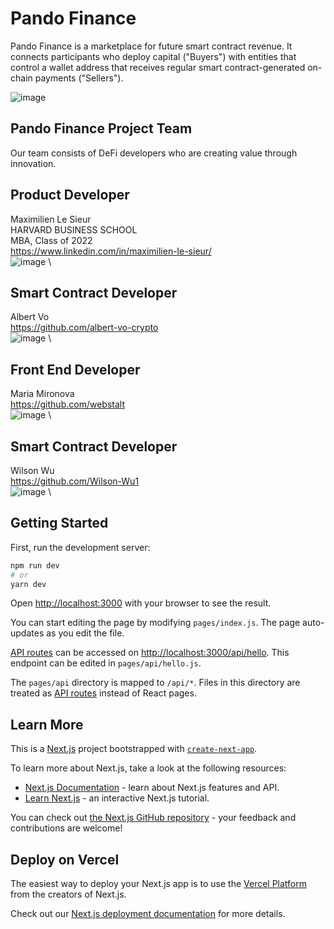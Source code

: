 # Pando Finance
Pando Finance is a marketplace for future smart contract revenue.
It connects participants who deploy capital ("Buyers") with entities that control a wallet address that receives regular smart contract-generated on-chain payments ("Sellers").

![image](https://user-images.githubusercontent.com/100101844/170694279-e2886d3f-51c1-4dc8-be6f-c67103cdeb3f.png)



## Pando Finance Project Team
Our team consists of DeFi developers who are creating value through innovation.

## Product Developer
Maximilien Le Sieur \
HARVARD BUSINESS SCHOOL \
MBA, Class of 2022 \
https://www.linkedin.com/in/maximilien-le-sieur/ \
![image](https://user-images.githubusercontent.com/100101844/170694637-4279e0ff-703e-49d5-89e1-1e832e46937d.png) \


## Smart Contract Developer
Albert Vo \
https://github.com/albert-vo-crypto \
![image](https://user-images.githubusercontent.com/100101844/170693383-f8e31532-9c25-46bb-8240-77f9b037b453.png) \

## Front End Developer
Maria Mironova \
https://github.com/webstalt \
![image](https://user-images.githubusercontent.com/100101844/170693076-c163a04f-fec2-4bbb-be1a-a9f90e55aec7.png) \

## Smart Contract Developer
Wilson Wu \
https://github.com/Wilson-Wu1 \
![image](https://user-images.githubusercontent.com/100101844/170693408-aa396f35-189a-4152-981d-0e0b25684804.png) \


## Getting Started

First, run the development server:

```bash
npm run dev
# or
yarn dev
```

Open [http://localhost:3000](http://localhost:3000) with your browser to see the result.

You can start editing the page by modifying `pages/index.js`. The page auto-updates as you edit the file.

[API routes](https://nextjs.org/docs/api-routes/introduction) can be accessed on [http://localhost:3000/api/hello](http://localhost:3000/api/hello). This endpoint can be edited in `pages/api/hello.js`.

The `pages/api` directory is mapped to `/api/*`. Files in this directory are treated as [API routes](https://nextjs.org/docs/api-routes/introduction) instead of React pages.

## Learn More
This is a [Next.js](https://nextjs.org/) project bootstrapped with [`create-next-app`](https://github.com/vercel/next.js/tree/canary/packages/create-next-app).

To learn more about Next.js, take a look at the following resources:

- [Next.js Documentation](https://nextjs.org/docs) - learn about Next.js features and API.
- [Learn Next.js](https://nextjs.org/learn) - an interactive Next.js tutorial.

You can check out [the Next.js GitHub repository](https://github.com/vercel/next.js/) - your feedback and contributions are welcome!

## Deploy on Vercel

The easiest way to deploy your Next.js app is to use the [Vercel Platform](https://vercel.com/new?utm_medium=default-template&filter=next.js&utm_source=create-next-app&utm_campaign=create-next-app-readme) from the creators of Next.js.

Check out our [Next.js deployment documentation](https://nextjs.org/docs/deployment) for more details.
